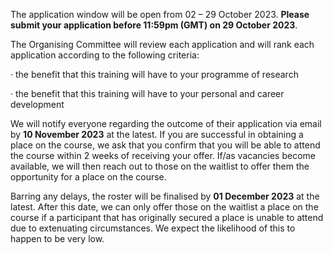 The application window will be open from 02 – 29 October 2023. **Please submit your application before 11:59pm (GMT) on 29 October 2023**.

The Organising Committee will review each application and will rank each application according to the following criteria:

· the benefit that this training will have to your programme of research

· the benefit that this training will have to your personal and career development

We will notify everyone regarding the outcome of their application via email by **10 November 2023** at the latest. If you are successful in obtaining a place on the course, we ask that you confirm that you will be able to attend the course within 2 weeks of receiving your offer. If/as vacancies become available, we will then reach out to those on the waitlist to offer them the opportunity for a place on the course.

Barring any delays, the roster will be finalised by **01 December 2023** at the latest. After this date, we can only offer those on the waitlist a place on the course if a participant that has originally secured a place is unable to attend due to extenuating circumstances. We expect the likelihood of this to happen to be very low.